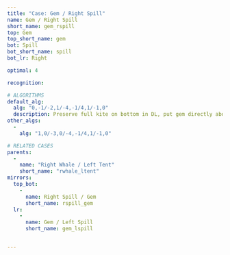 ```yaml
---
title: "Case: Gem / Right Spill"
name: Gem / Right Spill
short_name: gem_rspill
top: Gem
top_short_name: gem
bot: Spill
bot_short_name: spill
bot_lr: Right

optimal: 4

recognition:

# ALGORITHMS
default_alg:
  alg: "0,-1/-2,1/-4,-1/4,1/-1,0"
  description: Preserve full kite on bottom in DL, put gem directly above isolated corner on bottom (in this case, in UBR/DBR).
other_algs:
  -
    alg: "1,0/-3,0/-4,-1/4,1/-1,0"

# RELATED CASES
parents:
  -
    name: "Right Whale / Left Tent"
    short_name: "rwhale_ltent"
mirrors:
  top_bot:
    -
      name: Right Spill / Gem
      short_name: rspill_gem
  lr:
    -
      name: Gem / Left Spill
      short_name: gem_lspill


---
```


